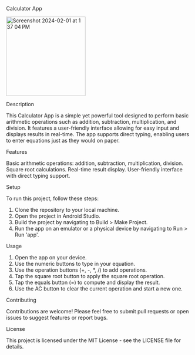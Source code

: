 Calculator App

<img width="216" alt="Screenshot 2024-02-01 at 1 37 04 PM" src="https://github.com/mar19a/Calculator/assets/84360137/c62b3d46-d6cc-40a2-929a-652cff5d6e03">


Description

This Calculator App is a simple yet powerful tool designed to perform basic arithmetic operations such as addition, subtraction, multiplication, and division. It features a user-friendly interface allowing for easy input and displays results in real-time. The app supports direct typing, enabling users to enter equations just as they would on paper.


Features

Basic arithmetic operations: addition, subtraction, multiplication, division.
Square root calculations.
Real-time result display.
User-friendly interface with direct typing support.


Setup

To run this project, follow these steps:
1. Clone the repository to your local machine.
2. Open the project in Android Studio.
3. Build the project by navigating to Build > Make Project.
4. Run the app on an emulator or a physical device by navigating to Run > Run 'app'.


Usage

1. Open the app on your device.
2. Use the numeric buttons to type in your equation.
3. Use the operation buttons (+, -, *, /) to add operations.
4. Tap the square root button to apply the square root operation.
5. Tap the equals button (=) to compute and display the result.
6. Use the AC button to clear the current operation and start a new one.


Contributing

Contributions are welcome! Please feel free to submit pull requests or open issues to suggest features or report bugs.

License

This project is licensed under the MIT License - see the LICENSE file for details.
